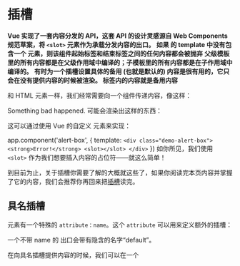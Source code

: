 <!--
 * @Author: tangdaoyong
 * @Date: 2021-06-26 18:13:43
 * @LastEditors: tangdaoyong
 * @LastEditTime: 2021-06-27 16:16:48
 * @Description: 插槽
-->
# 插槽

**Vue 实现了一套内容分发的 API，这套 API 的设计灵感源自 Web Components 规范草案，将 `<slot>` 元素作为承载分发内容的出口。**
**如果 <todo-button> 的 template 中没有包含一个 <slot> 元素，则该组件起始标签和结束标签之间的任何内容都会被抛弃**
**父级模板里的所有内容都是在父级作用域中编译的；子模板里的所有内容都是在子作用域中编译的。**
**有时为一个插槽设置具体的备用 (也就是默认的) 内容是很有用的，它只会在没有提供内容的时候被渲染。<slot> 标签内的内容就是备用内容**

和 HTML 元素一样，我们经常需要向一个组件传递内容，像这样：

<alert-box>
  Something bad happened.
</alert-box>
可能会渲染出这样的东西：


这可以通过使用 Vue 的自定义 <slot> 元素来实现：

app.component('alert-box', {
  template: `
    <div class="demo-alert-box">
      <strong>Error!</strong>
      <slot></slot>
    </div>
  `
})
如你所见，我们使用 `<slot>` 作为我们想要插入内容的占位符——就这么简单！

到目前为止，关于插槽你需要了解的大概就这些了，如果你阅读完本页内容并掌握了它的内容，我们会推荐你再回来把[插槽](https://v3.cn.vuejs.org/guide/component-slots.html)读完。

## 具名插槽

<slot> 元素有一个特殊的 `attribute：name`。这个 `attribute` 可以用来定义额外的插槽：

一个不带 name 的 <slot> 出口会带有隐含的名字“default”。

在向具名插槽提供内容的时候，我们可以在一个 <template> 元素上使用 `v-slot` 指令，并以 `v-slot` 的参数的形式提供其名称

**注意**注意，v-slot 只能添加在 <template> 上 ([只有一种例外情况]())

### 作用域插槽

有时让插槽内容能够访问子组件中才有的数据是很有用的。当一个组件被用来渲染一个项目数组时，这是一个常见的情况，我们希望能够自定义每个项目的渲染方式。

要使 item 可用于父级提供的插槽内容，我们可以添加一个 <slot> 元素并将其绑定为属性：

<ul>
  <li v-for="( item, index ) in items">
    <slot :item="item"></slot>
  </li>
</ul>
可以根据自己的需要将很多的 attribute 绑定到 slot 上。

<ul>
  <li v-for="( item, index ) in items">
    <slot :item="item" :index="index" :another-attribute="anotherAttribute"></slot>
  </li>
</ul>
绑定在 <slot> 元素上的 attribute 被称为插槽 prop。现在在父级作用域中，我们可以使用带值的 v-slot 来定义我们提供的插槽 prop 的名字：

<todo-list>
  <template v-slot:default="slotProps">
    <i class="fas fa-check"></i>
    <span class="green">{{ slotProps.item }}</span>
  </template>
</todo-list>

**注意**注意默认插槽的缩写语法不能和具名插槽混用，因为它会导致作用域不明确.